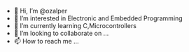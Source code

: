 - 👋 Hi, I’m @ozalper
- 👀 I’m interested in Electronic and Embedded Programming
- 🌱 I’m currently learning C,Microcontrollers
- 💞️ I’m looking to collaborate on ...
- 📫 How to reach me ...

<!---
ozalper/ozalper is a ✨ special ✨ repository because its `README.md` (this file) appears on your GitHub profile.
You can click the Preview link to take a look at your changes.
--->
